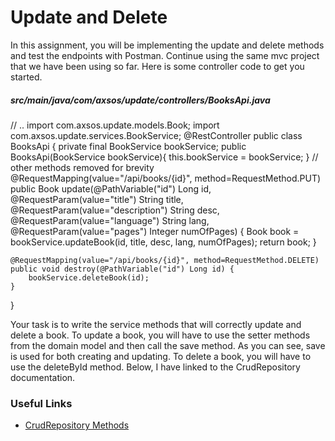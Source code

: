 <div class="module_description active_lesson_with_video ">
									
            
<h1>Update and Delete</h1>  
<p>In this assignment, you will be implementing the update and delete methods and test the endpoints with Postman. Continue using the same mvc project that we have been using so far. Here is some controller code to get you started.</p>
<h5 id="srcmainjavacomcodingdojobookscontrollersbooks.java-1">src/main/java/com/axsos/update/controllers/BooksApi.java</h5>

// ..
import com.axsos.update.models.Book;
import com.axsos.update.services.BookService;
@RestController
public class BooksApi {
    private final BookService bookService;
    public BooksApi(BookService bookService){
        this.bookService = bookService;
    }
    // other methods removed for brevity
    @RequestMapping(value="/api/books/{id}", method=RequestMethod.PUT)
    public Book update(@PathVariable("id") Long id, @RequestParam(value="title") String title, @RequestParam(value="description") String desc, @RequestParam(value="language") String lang, @RequestParam(value="pages") Integer numOfPages) {
        Book book = bookService.updateBook(id, title, desc, lang, numOfPages);
        return book;
    }
    
    @RequestMapping(value="/api/books/{id}", method=RequestMethod.DELETE)
    public void destroy(@PathVariable("id") Long id) {
        bookService.deleteBook(id);
    }
}

<p>Your task is to write the service methods that will correctly update and delete a book. To update a book, you will have to use the setter methods from the domain model and then call the <span>save</span> method. As you can see, <span>save</span> is used for both creating and updating. To delete a book, you will have to use the <span>deleteById</span> method. Below, I have linked to the <span>CrudRepository</span> documentation.
</p>
<div>
    <h3 id="useful-links">Useful Links</h3>
	<ul>
        <li><a href="https://docs.spring.io/spring-data/commons/docs/current/api/org/springframework/data/repository/CrudRepository.html" target="_blank">CrudRepository Methods</a></li>
    </ul>
</div>
        
